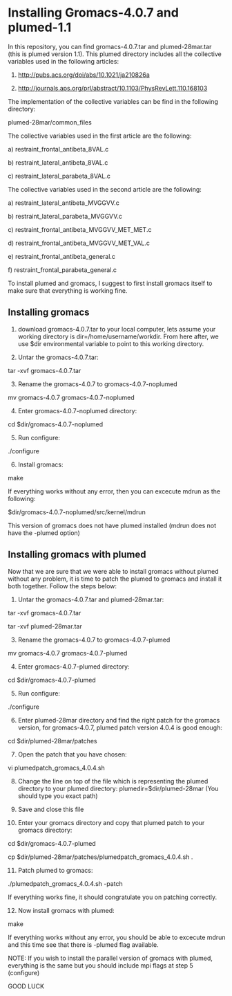 # Installing Gromacs-4.0.7 and plumed-1.1

In this repository, you can find gromacs-4.0.7.tar and plumed-28mar.tar (this is plumed version 1.1). This plumed directory includes all the collective variables used in the following articles:

1) http://pubs.acs.org/doi/abs/10.1021/ja210826a

2) http://journals.aps.org/prl/abstract/10.1103/PhysRevLett.110.168103

The implementation of the collective variables can be find in the following directory:

plumed-28mar/common_files

The collective variables used in the first article are the following:

a) restraint_frontal_antibeta_8VAL.c

b) restraint_lateral_antibeta_8VAL.c 

c) restraint_lateral_parabeta_8VAL.c

The collective variables used in the second article are the following:

a) restraint_lateral_antibeta_MVGGVV.c

b) restraint_lateral_parabeta_MVGGVV.c

c) restraint_frontal_antibeta_MVGGVV_MET_MET.c

d) restraint_frontal_antibeta_MVGGVV_MET_VAL.c

e) restraint_frontal_antibeta_general.c

f) restraint_frontal_parabeta_general.c

To install plumed and gromacs, I suggest to first install gromacs itself to make sure that everything is working fine. 

## Installing gromacs

1) download gromacs-4.0.7.tar to your local computer, lets assume your working directory is dir=/home/username/workdir. From here after, we use $dir environmental variable to point to this working directory. 

2) Untar the gromacs-4.0.7.tar:

tar -xvf gromacs-4.0.7.tar

3) Rename the gromacs-4.0.7 to gromacs-4.0.7-noplumed

mv gromacs-4.0.7 gromacs-4.0.7-noplumed

4) Enter gromacs-4.0.7-noplumed  directory:

cd $dir/gromacs-4.0.7-noplumed

5) Run configure:

./configure

6) Install gromacs:

make

If everything works without any error, then you can excecute mdrun as the following:

$dir/gromacs-4.0.7-noplumed/src/kernel/mdrun

This version of gromacs does not have plumed installed (mdrun does not have the -plumed option)

## Installing gromacs with plumed

Now that we are sure that we were able to install gromacs without plumed without any problem, it is time to patch the plumed to gromacs and install it both together. Follow the steps below:

1) Untar the gromacs-4.0.7.tar and plumed-28mar.tar:

tar -xvf gromacs-4.0.7.tar

tar -xvf plumed-28mar.tar

3) Rename the gromacs-4.0.7 to gromacs-4.0.7-plumed

mv gromacs-4.0.7 gromacs-4.0.7-plumed

4) Enter gromacs-4.0.7-plumed directory:

cd $dir/gromacs-4.0.7-plumed

5) Run configure:

./configure

6) Enter plumed-28mar directory and find the right patch for the gromacs version, for gromacs-4.0.7, plumed patch version 4.0.4 is good enough:

cd $dir/plumed-28mar/patches

7) Open the patch that you have chosen:

vi plumedpatch_gromacs_4.0.4.sh

8) Change the line on top of the file which is representing the plumed directory to your plumed directory: plumedir=$dir/plumed-28mar (You should type you exact path)

9) Save and close this file

10) Enter your gromacs directory and copy that plumed patch to your gromacs directory:

cd $dir/gromacs-4.0.7-plumed

cp $dir/plumed-28mar/patches/plumedpatch_gromacs_4.0.4.sh .

11) Patch plumed to gromacs:

./plumedpatch_gromacs_4.0.4.sh -patch

If everything works fine, it should congratulate you on patching correctly. 

12) Now install gromacs with plumed:

make

If everything works without any error, you should be able to excecute mdrun and this time see that there is -plumed flag available. 

NOTE: If you wish to install the parallel version of gromacs with plumed, everything is the same but you should include mpi flags at step 5 (configure)

GOOD LUCK 
